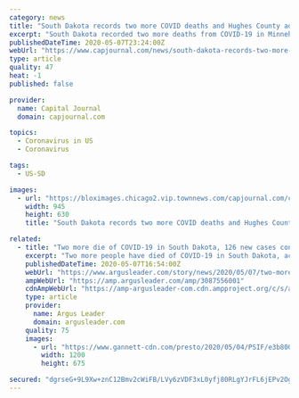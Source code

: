 ```yaml
---
category: news
title: "South Dakota records two more COVID deaths and Hughes County adds another positive case"
excerpt: "South Dakota recorded two more deaths from COVID-19 in Minnehaha County, bringing the state's coronavirus death toll to 31. Also, there were more than twice the number of positive test"
publishedDateTime: 2020-05-07T23:24:00Z
webUrl: "https://www.capjournal.com/news/south-dakota-records-two-more-covid-deaths-and-hughes-county-adds-another-positive-case/article_a4dbdf04-90a1-11ea-85db-e34d1c8beb35.html"
type: article
quality: 47
heat: -1
published: false

provider:
  name: Capital Journal
  domain: capjournal.com

topics:
  - Coronavirus in US
  - Coronavirus

tags:
  - US-SD

images:
  - url: "https://bloximages.chicago2.vip.townnews.com/capjournal.com/content/tncms/assets/v3/editorial/f/32/f3255884-90a1-11ea-aa82-63ae2a8b0629/5eb4707f2c947.image.jpg?resize=945%2C630"
    width: 945
    height: 630
    title: "South Dakota records two more COVID deaths and Hughes County adds another positive case"

related:
  - title: "Two more die of COVID-19 in South Dakota, 126 new cases confirmed"
    excerpt: "Two more people have died of COVID-19 in South Dakota, according to the South Dakota Department of Health. Both deaths occurred in Minnehaha County, and were women aged 80 years or older. The state's confirmed death toll from the disease now stands at 31,"
    publishedDateTime: 2020-05-07T16:54:00Z
    webUrl: "https://www.argusleader.com/story/news/2020/05/07/two-more-die-covid-19-south-dakota-126-new-cases-confirmed/3087556001/"
    ampWebUrl: "https://amp.argusleader.com/amp/3087556001"
    cdnAmpWebUrl: "https://amp-argusleader-com.cdn.ampproject.org/c/s/amp.argusleader.com/amp/3087556001"
    type: article
    provider:
      name: Argus Leader
      domain: argusleader.com
    quality: 75
    images:
      - url: "https://www.gannett-cdn.com/presto/2020/05/04/PSIF/e3b800fe-a47a-4037-bb0a-80a248da48ea-WHS_testing_site_09.JPG?auto=webp&crop=2752,1548,x0,y182&format=pjpg&width=1200"
        width: 1200
        height: 675

secured: "dgrseG+9L9Xw+znC12Bmv2cWiFB/LVy6zVDF3xL0yfj80RLgYJrFL6jEPv2OgUJdnA4THIIPquWevha7HKOG6QxIkLTcHBeJbQRwrl1iU933foOy1NNICFE+XxJx2+WwD6+/aDK3hRASzc79buUIBA6NFkEuuLO6MomnQlgxfEun/JfLMveDyl6X3FKIDkuDCiMXFX9AD1iwzAV1m3duihreepQYn/oAkVjH4U/ji4MrI0W/k3kpB4QSXFc5deAPYkuljEoNSUEgH+7VPQuTsCSuwEgfeMc/zyPSE1dS9leKrgAm/uIQMOA90MwDGKlbNhmEUPAPBOn2uWJbcBnSp6Tig7bcgBZt3UA29idMo8LSL1NrmODOV1XB4VPLGJ1Wnfms7e04gEkY8IWDHhiZ5Aig3cyUG3lR7ivVKXZYvib4iK/Kk/r1QB9LhN68dEXNQ24mVi+ONAf0u+2KgO8/5PvxA/JTJBs+UDoKe1C6hW4=;EI2W+Q91iv49sEhbrnPXeA=="
---
```


